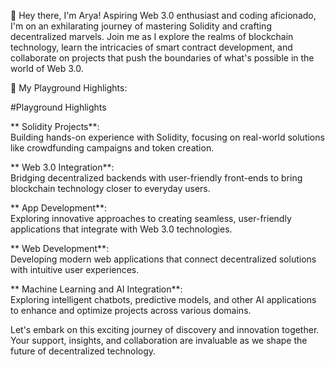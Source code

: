 👋 Hey there, I'm Arya! Aspiring Web 3.0 enthusiast and coding aficionado, I'm on an exhilarating journey of mastering Solidity and crafting decentralized marvels. Join me as I explore the realms of blockchain technology, learn the intricacies of smart contract development, and collaborate on projects that push the boundaries of what's possible in the world of Web 3.0.

🌱 My Playground Highlights:

#Playground Highlights

** Solidity Projects**:  
  Building hands-on experience with Solidity, focusing on real-world solutions like crowdfunding campaigns and token creation.

** Web 3.0 Integration**:  
  Bridging decentralized backends with user-friendly front-ends to bring blockchain technology closer to everyday users.

** App Development**:  
  Exploring innovative approaches to creating seamless, user-friendly applications that integrate with Web 3.0 technologies.

** Web Development**:  
  Developing modern web applications that connect decentralized solutions with intuitive user experiences.

** Machine Learning and AI Integration**:  
  Exploring intelligent chatbots, predictive models, and other AI applications to enhance and optimize projects across various domains.


Let's embark on this exciting journey of discovery and innovation together. Your support, insights, and collaboration are invaluable as we shape the future of decentralized technology.
